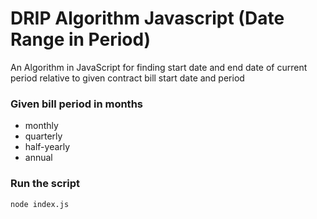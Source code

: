 # DRIP Algorithm Javascript (Date Range in Period)

An Algorithm in JavaScript  for finding start date and end date of current period relative to given contract bill start date and period


### Given bill period in months
- monthly 
- quarterly 
- half-yearly 
- annual 


### Run the script
```
node index.js

```
